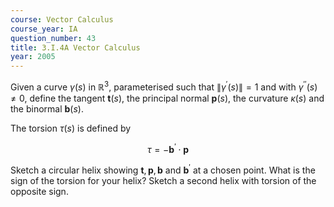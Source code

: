 ```yaml
---
course: Vector Calculus
course_year: IA
question_number: 43
title: 3.I.4A Vector Calculus
year: 2005
---
```



Given a curve $\gamma(s)$ in $\mathbb{R}^{3}$, parameterised such that $\left\|\gamma^{\prime}(s)\right\|=1$ and with $\gamma^{\prime \prime}(s) \neq 0$, define the tangent $\mathbf{t}(s)$, the principal normal $\mathbf{p}(s)$, the curvature $\kappa(s)$ and the binormal $\mathbf{b}(s)$.

The torsion $\tau(s)$ is defined by

$$\tau=-\mathbf{b}^{\prime} \cdot \mathbf{p}$$

Sketch a circular helix showing $\mathbf{t}, \mathbf{p}, \mathbf{b}$ and $\mathbf{b}^{\prime}$ at a chosen point. What is the sign of the torsion for your helix? Sketch a second helix with torsion of the opposite sign.